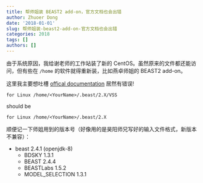 ```yaml
---
title: 帮师姐装 BEAST2 add-on，官方文档也会出错
author: Zhuoer Dong
date: '2018-01-01'
slug: 帮师姐装-beast2-add-on-官方文档也会出错
categories: 2018
tags: []
authors: []
---
```


由于系统原因，我给谢老师的工作站装了新的 CentOS。虽然原来的文件都还能访问，但有些在 `/home` 的软件就得重新装，比如燕卓师姐的 BEAST2 add-on。

这里我主要想吐槽 [offical documentation](https://www.beast2.org/managing-packages/) 居然有错误!

```
for Linux /home/<YourName>/.beast/2.X/VSS
```

should be 

```
for Linux /home/<YourName>/.beast/2.X
```


顺便记一下师姐用到的版本号（好像用的是昊阳师兄写好的输入文件格式，新版本不兼容）：

- beast 2.4.1 (openjdk-8)
  - BDSKY 1.3.1
  - BEAST 2.4.4
  - BEASTLabs 1.5.2
  - MODEL_SELECTION 1.3.1


